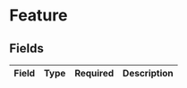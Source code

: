 # Feature


## Fields

| Field       | Type        | Required    | Description |
| ----------- | ----------- | ----------- | ----------- |
